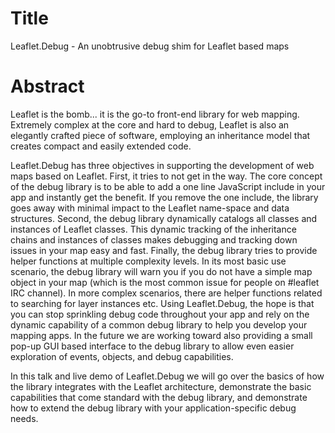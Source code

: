 Title
=====

Leaflet.Debug - An unobtrusive debug shim for Leaflet based maps

Abstract
========

Leaflet is the bomb... it is the go-to front-end library for web mapping.  Extremely complex at the core and hard to debug, Leaflet is also an elegantly crafted piece of software, employing an inheritance model that creates compact and easily extended code.  

Leaflet.Debug has three objectives in supporting the development of web maps based on Leaflet.  First, it tries to not get in the way.  The core concept of the debug library is to be able to add a one line JavaScript include in your app and instantly get the benefit.  If you remove the one include, the library goes away with minimal impact to the Leaflet name-space and data structures.  Second, the debug library dynamically catalogs all classes and instances of Leaflet classes.  This dynamic tracking of the inheritance chains and instances of classes makes debugging and tracking down issues in your map easy and fast.  Finally, the debug library tries to provide helper functions at multiple complexity levels.  In its most basic use scenario, the debug library will warn you if you do not have a simple map object in your map (which is the most common issue for people on #leaflet IRC channel).  In more complex scenarios, there are helper functions related to searching for layer instances etc.  Using Leaflet.Debug, the hope is that you can stop sprinkling debug code throughout your app and rely on the dynamic capability of a common debug library to help you develop your mapping apps.  In the future we are working toward also providing a small pop-up GUI based interface to the debug library to allow even easier exploration of events, objects, and debug capabilities.  

In this talk and live demo of Leaflet.Debug we will go over the basics of how the library integrates with the Leaflet architecture, demonstrate the basic capabilities that come standard with the debug library, and demonstrate how to extend the debug library with your application-specific debug needs.  
